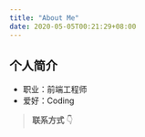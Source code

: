 ```yaml
---
title: "About Me"
date: 2020-05-05T00:21:29+08:00
---
```


## 个人简介

- 职业：前端工程师
- 爱好：Coding

> **联系方式** 👇
